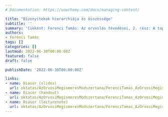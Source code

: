 ```yaml
---
# Documentation: https://wowchemy.com/docs/managing-content/

title: "Bizonyitekok hierarchiája és összessége"
subtitle: ''
summary: 'Cikként: Ferenci Tamás: Az orvoslás tévedései, 2. rész: A tapasztalati megismerés alapgondolata és a confounding. INTERPRESS MAGAZIN 38:(6) pp. 66-73. (2018).'
authors:
- Ferenci Tamás
tags: []
categories: []
lastmod: 2022-06-30T00:00:00Z
featured: false
draft: false

publishDate: '2022-06-30T00:00:00Z'

links:
- name: Diasor (slides)
  url: oktatas/AzOrvosiMegismeresModszertana/FerenciTamas_AzOrvosiMegismeresModszertana_BizonyitekokHierarchiajaOsszessege_slides.pdf
- name: Diasor (handout)
  url: oktatas/AzOrvosiMegismeresModszertana/FerenciTamas_AzOrvosiMegismeresModszertana_BizonyitekokHierarchiajaOsszessege_handout.pdf
- name: Diasor (lecturenote)
  url: oktatas/AzOrvosiMegismeresModszertana/FerenciTamas_AzOrvosiMegismeresModszertana_BizonyitekokHierarchiajaOsszessege_lecturenote.pdf
---
```

